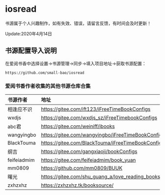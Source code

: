 # iosread

书源属于个人兴趣制作，如有失效、错误，请留言反馈，有时间会及时更新！

Update:2020年4月14日


## 书源配置导入说明
在爱阅书香中选择设置→书源管理→同步→填入项目地址→获取书源配置：

```markup
https://github.com/small-bao/iosread
```

### 爱阅书香作者收集的其他书源仓库合集
| 书源作者        | 地址   |
| :--------  | :-----  |
|相逢应不识|https://gitee.com/ift123/iFreeTimeBookConfigs|
|wxdjs|https://gitee.com/wxdjs_sz/iFreeTimebookConfigs|
|abc君|https://gitee.com/weiniff/ibooks|
|wangyingbo|https://gitee.com/wangyingbo/iFreeTimeBookConfigs|
|BlackTouma|https://gitee.com/BlackTouma/iFreeTimeBookConfigs|
|纲吉|https://gitee.com/gangxiaoji/bookConfigs|
|feifeiadmim|https://gitee.com/feifeiadmim/book_yuan|
|mm0809|https://github.com/mm0809/BUUK|
|曙光|https://gitee.com/shu_guang_a/love_reading_books|
|zxhzxhz|https://zxhzxhz.tk/booksource/|
